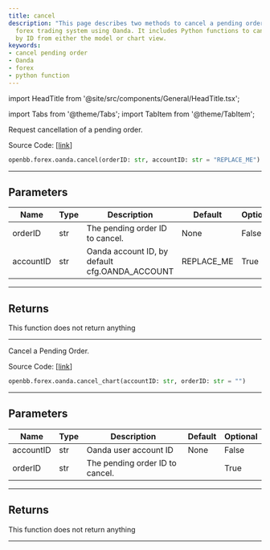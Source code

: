 ```yaml
---
title: cancel
description: "This page describes two methods to cancel a pending order in OpenBB's"
  forex trading system using Oanda. It includes Python functions to cancel an order
  by ID from either the model or chart view.
keywords:
- cancel pending order
- Oanda
- forex
- python function
---
```


import HeadTitle from '@site/src/components/General/HeadTitle.tsx';

<HeadTitle title="forex.oanda.cancel - Reference | OpenBB SDK Docs" />

import Tabs from '@theme/Tabs';
import TabItem from '@theme/TabItem';

<Tabs>
<TabItem value="model" label="Model" default>

Request cancellation of a pending order.

Source Code: [[link](https://github.com/OpenBB-finance/OpenBBTerminal/tree/main/openbb_terminal/forex/oanda/oanda_model.py#L346)]

```python
openbb.forex.oanda.cancel(orderID: str, accountID: str = "REPLACE_ME")
```

---

## Parameters

| Name | Type | Description | Default | Optional |
| ---- | ---- | ----------- | ------- | -------- |
| orderID | str | The pending order ID to cancel. | None | False |
| accountID | str | Oanda account ID, by default cfg.OANDA_ACCOUNT | REPLACE_ME | True |


---

## Returns

This function does not return anything

---

</TabItem>
<TabItem value="view" label="Chart">

Cancel a Pending Order.

Source Code: [[link](https://github.com/OpenBB-finance/OpenBBTerminal/tree/main/openbb_terminal/forex/oanda/oanda_view.py#L197)]

```python
openbb.forex.oanda.cancel_chart(accountID: str, orderID: str = "")
```

---

## Parameters

| Name | Type | Description | Default | Optional |
| ---- | ---- | ----------- | ------- | -------- |
| accountID | str | Oanda user account ID | None | False |
| orderID | str | The pending order ID to cancel. |  | True |


---

## Returns

This function does not return anything

---

</TabItem>
</Tabs>
